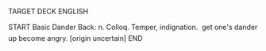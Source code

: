 TARGET DECK
ENGLISH

START
Basic
Dander
Back: n. Colloq. Temper, indignation.  get one's dander up become angry. [origin uncertain]
END
